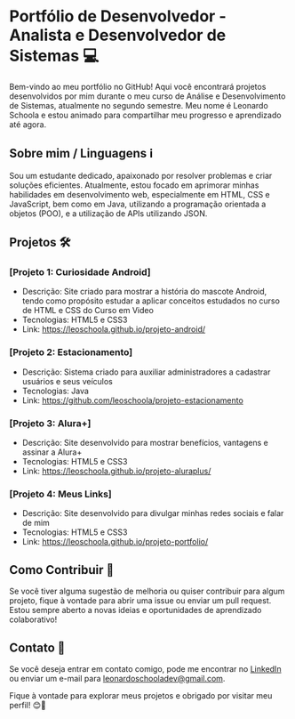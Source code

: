 # Portfólio de Desenvolvedor - Analista e Desenvolvedor de Sistemas 💻

Bem-vindo ao meu portfólio no GitHub! Aqui você encontrará projetos desenvolvidos por mim durante o meu curso de Análise e Desenvolvimento de Sistemas, atualmente no segundo semestre. Meu nome é Leonardo Schoola e estou animado para compartilhar meu progresso e aprendizado até agora.

## Sobre mim / Linguagens ℹ️

Sou um estudante dedicado, apaixonado por resolver problemas e criar soluções eficientes. Atualmente, estou focado em aprimorar minhas habilidades em desenvolvimento web, especialmente em HTML, CSS e JavaScript, bem como em Java, utilizando a programação orientada a objetos (POO), e a utilização de APIs utilizando JSON.

## Projetos 🛠️

### [Projeto 1: Curiosidade Android]

- Descrição: Site criado para mostrar a história do mascote Android, tendo como propósito estudar a aplicar conceitos estudados no curso de HTML e CSS do Curso em Video
- Tecnologias: HTML5 e CSS3
- Link: https://leoschoola.github.io/projeto-android/


### [Projeto 2: Estacionamento]

- Descrição: Sistema criado para auxiliar administradores a cadastrar usuários e seus veículos
- Tecnologias: Java
- Link: https://github.com/leoschoola/projeto-estacionamento


### [Projeto 3: Alura+]

- Descrição: Site desenvolvido para mostrar benefícios, vantagens e assinar a Alura+
- Tecnologias: HTML5 e CSS3
- Link: https://leoschoola.github.io/projeto-aluraplus/

### [Projeto 4: Meus Links]

- Descrição: Site desenvolvido para divulgar minhas redes sociais e falar de mim
- Tecnologias: HTML5 e CSS3
- Link: https://leoschoola.github.io/projeto-portfolio/

## Como Contribuir 🤝

Se você tiver alguma sugestão de melhoria ou quiser contribuir para algum projeto, fique à vontade para abrir uma issue ou enviar um pull request. Estou sempre aberto a novas ideias e oportunidades de aprendizado colaborativo!

## Contato 📧

Se você deseja entrar em contato comigo, pode me encontrar no [LinkedIn](www.linkedin.com/in/leonardoschoola) ou enviar um e-mail para leonardoschooladev@gmail.com.

Fique à vontade para explorar meus projetos e obrigado por visitar meu perfil! 😊🚀
